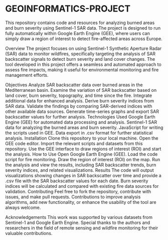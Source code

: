 # GEOINFORMATICS-PROJECT

This repository contains code and resources for analyzing burned areas and burn severity using Sentinel-1 SAR data. The project is designed to run fully automatically within Google Earth Engine (GEE), where users can simply draw a region of interest to detect fire-affected areas across Europe.

Overview
The project focuses on using Sentinel-1 Synthetic Aperture Radar (SAR) data to monitor wildfires, specifically targeting the analysis of SAR backscatter signals to detect burn severity and land cover changes. The tool developed in this project offers a seamless and automated approach to assess fire impacts, making it useful for environmental monitoring and fire management efforts.

Objectives
Analyze SAR backscatter data over burned areas in the Mediterranean basin.
Examine the variation of SAR backscatter based on land cover, burn severity, topography, and time since the fire.
Integrate additional data for enhanced analysis.
Derive burn severity indices from SAR data.
Validate the findings by comparing SAR-derived indices with other available data sources.
Generate time-series graphs and export SAR backscatter values for further analysis.
Technologies Used
Google Earth Engine (GEE) for automated data processing and analysis.
Sentinel-1 SAR data for analyzing the burned areas and burn severity.
JavaScript for writing the scripts used in GEE.
Data export in .csv format for further statistical analysis.
Installation
Clone this repository to your local machine.
Open the GEE code editor.
Import the relevant scripts and datasets from this repository.
Use the GEE interface to draw regions of interest (ROI) and start the analysis.
How to Use
Open Google Earth Engine (GEE).
Load the code script for fire monitoring.
Draw the region of interest (ROI) on the map.
Run the analysis and view the results, including SAR backscatter trends, burn severity indices, and related visualizations.
Results
The code will output visualizations showing changes in SAR backscatter over time and provide a .csv file with the SAR backscatter values for each date.
Burn severity indices will be calculated and compared with existing fire data sources for validation.
Contributing
Feel free to fork the repository, contribute with issues, and make pull requests. Contributions to improve analysis algorithms, add new functionality, or enhance the usability of the tool are always welcome.

Acknowledgements
This work was supported by various datasets from Sentinel-1 and Google Earth Engine. Special thanks to the authors and researchers in the field of remote sensing and wildfire monitoring for their valuable contributions.
